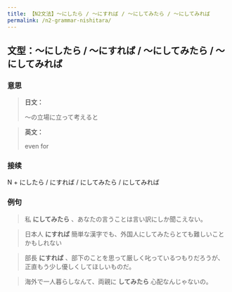 ```yaml
---
title: 【N2文法】～にしたら / ～にすれば / ～にしてみたら / ～にしてみれば
permalink: /n2-grammar-nishitara/
---
```


## 文型：～にしたら / ～にすれば / ～にしてみたら / ～にしてみれば

### 意思

> **日文：**
> 
> ～の立場に立って考えると


> **英文：**
> 
> even for


### 接续

N + にしたら / にすれば / にしてみたら / にしてみれば

### 例句

> 私 **にしてみたら** 、あなたの言うことは言い訳にしか聞こえない。

> 日本人 **にすれば** 簡単な漢字でも、外国人にしてみたらとても難しいことかもしれない

> 部長 **にすれば** 、部下のことを思って厳しく叱っているつもりだろうが、正直もう少し優しくしてほしいものだ。

> 海外で一人暮らしなんて、両親に **してみたら** 心配なんじゃないの。

